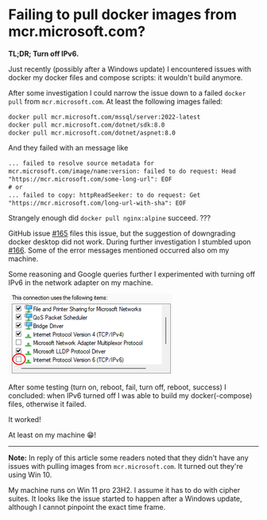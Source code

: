 # Failing to pull docker images from mcr.microsoft.com?

**TL;DR; Turn off IPv6.**

Just recently (possibly after a Windows update) I encountered issues with docker my docker files and compose scripts: it wouldn't build anymore.

After some investigation I could narrow the issue down to a failed `docker pull` from `mcr.microsoft.com`. At least the following images failed:

``` script
docker pull mcr.microsoft.com/mssql/server:2022-latest
docker pull mcr.microsoft.com/dotnet/sdk:8.0
docker pull mcr.microsoft.com/dotnet/aspnet:8.0
```

And they failed with an message like

``` script
... failed to resolve source metadata for mcr.microsoft.com/image/name:version: failed to do request: Head "https://mcr.microsoft.com/some-long-url": EOF
# or 
... failed to copy: httpReadSeeker: to do request: Get "https://mcr.microsoft.com/long-url-with-sha": EOF
```

Strangely enough did `docker pull nginx:alpine` succeed. ???

GitHub issue [#165](https://github.com/microsoft/containerregistry/issues/165) files this issue, but the suggestion of downgrading docker desktop did not work. During further investigation I stumbled upon [#166](https://github.com/microsoft/containerregistry/issues/166). Some of the error messages mentioned occurred also om my machine. 

Some reasoning and Google queries further I experimented with turning off IPv6 in the network adapter on my machine.

![Network adapter settings](./2024-10-23-network-adapter.png)

After some testing (turn on, reboot, fail, turn off, reboot, success) I concluded: when IPv6 turned off I was able to build my docker(-compose) files, otherwise it failed.

It worked!

At least on my machine :grin:!

---

**Note:** In reply of this article some readers noted that they didn't have any issues with pulling 
images from `mcr.microsoft.com`. It turned out they're using Win 10. 

My machine runs on Win 11 pro 23H2. 
I assume it has to do with cipher suites. It looks like the issue started to happen after a Windows update, although I cannot pinpoint the exact time frame.
